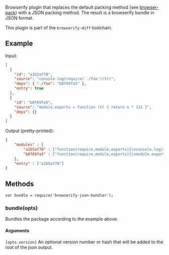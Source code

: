Browserify plugin that replaces the default packing method (see [browser-pack](https://github.com/substack/browser-pack)) with a JSON packing method. The result is a browserify bundle in JSON format.

This plugin is part of the `browserify-diff` toolchain.

## Example

Input:
```json
[
  {
    "id": "a1b5af78",
    "source": "console.log(require('./foo')(5))",
    "deps": { "./foo": "b8f69fa5" },
    "entry": true
  },
  {
    "id": "b8f69fa5",
    "source": "module.exports = function (n) { return n * 111 }",
    "deps": {}
  }
]
```

Output (pretty-printed):
```json
{
	"modules" : {
		"a1b5af78" : ["function(require,module,exports){\nconsole.log(require('./foo')(5))\n}", { "./foo" : "b8f69fa5" }],
		"b8f69fa5" : ["function(require,module,exports){\nmodule.exports = function (n) { return n * 111 }\n}", {}]
	},
	"entry" : ["a1b5af78"]
}
```

## Methods
`var bundle = require('browserify-json-bundler');`

### bundle(opts)
Bundles the package according to the example above.

#### Arguments
`[opts.version]` An optional version number or hash that will be added to the root of the json output.

